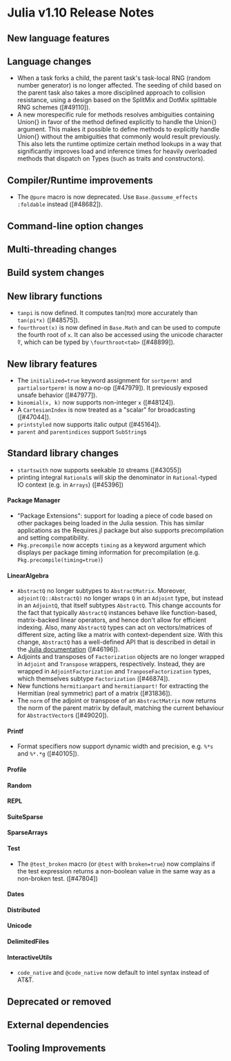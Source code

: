 Julia v1.10 Release Notes
========================

New language features
---------------------

Language changes
----------------

* When a task forks a child, the parent task's task-local RNG (random number generator) is no longer affected. The seeding of child based on the parent task also takes a more disciplined approach to collision resistance, using a design based on the SplitMix and DotMix splittable RNG schemes ([#49110]).
* A new morespecific rule for methods resolves ambiguities containing Union{} in favor of
  the method defined explicitly to handle the Union{} argument. This makes it possible to
  define methods to explicitly handle Union{} without the ambiguities that commonly would
  result previously. This also lets the runtime optimize certain method lookups in a way
  that significantly improves load and inference times for heavily overloaded methods that
  dispatch on Types (such as traits and constructors).

Compiler/Runtime improvements
-----------------------------
* The `@pure` macro is now deprecated. Use `Base.@assume_effects :foldable` instead ([#48682]).

Command-line option changes
---------------------------


Multi-threading changes
-----------------------


Build system changes
--------------------


New library functions
---------------------
* `tanpi` is now defined. It computes tan(πx) more accurately than `tan(pi*x)` ([#48575]).
* `fourthroot(x)` is now defined in `Base.Math` and can be used to compute the fourth root of `x`.
   It can also be accessed using the unicode character `∜`, which can be typed by `\fourthroot<tab>` ([#48899]).

New library features
--------------------
* The `initialized=true` keyword assignment for `sortperm!` and `partialsortperm!`
  is now a no-op ([#47979]). It previously exposed unsafe behavior ([#47977]).
* `binomial(x, k)` now supports non-integer `x` ([#48124]).
* A `CartesianIndex` is now treated as a "scalar" for broadcasting ([#47044]).
* `printstyled` now supports italic output ([#45164]).
* `parent` and `parentindices` support `SubString`s

Standard library changes
------------------------

* `startswith` now supports seekable `IO` streams ([#43055])
* printing integral `Rational`s will skip the denominator in `Rational`-typed IO context (e.g. in `Arrays`) ([#45396])

#### Package Manager

* "Package Extensions": support for loading a piece of code based on other
  packages being loaded in the Julia session.
  This has similar applications as the Requires.jl package but also
  supports precompilation and setting compatibility.
* `Pkg.precompile` now accepts `timing` as a keyword argument which displays per package timing information for precompilation (e.g. `Pkg.precompile(timing=true)`)

#### LinearAlgebra

* `AbstractQ` no longer subtypes to `AbstractMatrix`. Moreover, `adjoint(Q::AbstractQ)`
  no longer wraps `Q` in an `Adjoint` type, but instead in an `AdjointQ`, that itself
  subtypes `AbstractQ`. This change accounts for the fact that typically `AbstractQ`
  instances behave like function-based, matrix-backed linear operators, and hence don't
  allow for efficient indexing. Also, many `AbstractQ` types can act on vectors/matrices
  of different size, acting like a matrix with context-dependent size. With this change,
  `AbstractQ` has a well-defined API that is described in detail in the
  [Julia documentation](https://docs.julialang.org/en/v1/stdlib/LinearAlgebra/#man-linalg-abstractq)
  ([#46196]).
* Adjoints and transposes of `Factorization` objects are no longer wrapped in `Adjoint`
  and `Transpose` wrappers, respectively. Instead, they are wrapped in
  `AdjointFactorization` and `TranposeFactorization` types, which themselves subtype
  `Factorization` ([#46874]).
* New functions `hermitianpart` and `hermitianpart!` for extracting the Hermitian
  (real symmetric) part of a matrix ([#31836]).
* The `norm` of the adjoint or transpose of an `AbstractMatrix` now returns the norm of the
  parent matrix by default, matching the current behaviour for `AbstractVector`s ([#49020]).

#### Printf
* Format specifiers now support dynamic width and precision, e.g. `%*s` and `%*.*g` ([#40105]).

#### Profile


#### Random


#### REPL


#### SuiteSparse


#### SparseArrays


#### Test


* The `@test_broken` macro (or `@test` with `broken=true`) now complains if the test expression returns a
  non-boolean value in the same way as a non-broken test. ([#47804])

#### Dates


#### Distributed


#### Unicode


#### DelimitedFiles


#### InteractiveUtils

 * `code_native` and `@code_native` now default to intel syntax instead of AT&T.

Deprecated or removed
---------------------


External dependencies
---------------------


Tooling Improvements
--------------------


<!--- generated by NEWS-update.jl: -->
